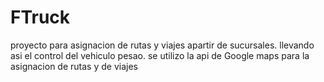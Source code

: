 # FTruck
proyecto para asignacion de rutas y viajes apartir de sucursales. llevando asi el control del vehiculo pesao. se utilizo la api de Google maps para la asignacion de rutas y de viajes
